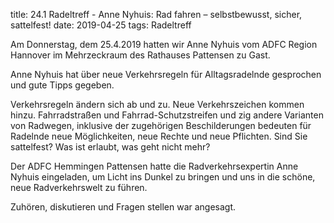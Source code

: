 title: 24.1 Radeltreff - Anne Nyhuis: Rad fahren – selbstbewusst, sicher, sattelfest!
date: 2019-04-25
tags: Radeltreff

Am Donnerstag, dem 25.4.2019 hatten wir Anne Nyhuis vom ADFC Region Hannover im Mehrzeckraum des Rathauses Pattensen zu Gast.

Anne Nyhuis hat über neue Verkehrsregeln für Alltagsradelnde gesprochen und gute Tipps gegeben.

Verkehrsregeln ändern sich ab und zu. Neue Verkehrszeichen kommen hinzu. Fahrradstraßen und Fahrrad-Schutzstreifen und zig andere Varianten von Radwegen, inklusive der zugehörigen Beschilderungen bedeuten für Radelnde neue Möglichkeiten, neue Rechte und neue Pflichten. Sind Sie sattelfest? Was ist erlaubt, was geht nicht mehr?

Der ADFC Hemmingen Pattensen hatte die Radverkehrsexpertin Anne Nyhuis eingeladen, um Licht ins Dunkel zu bringen und uns in die schöne, neue Radverkehrswelt zu führen.

Zuhören, diskutieren und Fragen stellen war angesagt.